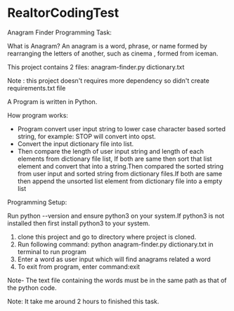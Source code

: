 # RealtorCodingTest
Anagram Finder Programming Task:

What is Anagram?
An anagram is a word, phrase, or name formed by rearranging the letters of another, such as
cinema , formed from iceman.


This project contains 2 files:
anagram-finder.py
dictionary.txt

Note : this project doesn't requires more dependency so didn't create requirements.txt file

A Program is written in Python.

How program works:

- Program convert user input string to lower case character based sorted string, for example: STOP will convert into opst.
- Convert the input dictionary file into list.
- Then compare the length of user input string and length of each elements from dictionary file list, If both are same then sort that list element and convert that into a      string.Then compared the sorted string from user input and sorted string from dictionary files.If both are same then append the unsorted list element from dictionary file into a empty list



Programming Setup:

Run python --version and ensure python3 on your system.If python3 is not installed then first install python3 to your system.

1. clone this project and go to directory where project is cloned.
2. Run following command: python anagram-finder.py dictionary.txt in terminal to run program
2. Enter a word as user input which will find anagrams related a word
3. To exit from program, enter command:exit

Note- The text file containing the words must be in the same path as that of the python code.

Note: It take me around 2 hours to finished this task.


